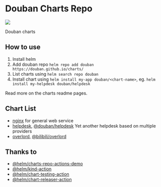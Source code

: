 # Douban Charts Repo

[![](https://github.com/douban/charts/workflows/Release%20Charts/badge.svg?branch=master)](https://github.com/douban/charts/actions)

Douban charts

## How to use
1. Install helm
2. Add douban repo `helm repo add douban https://douban.github.io/charts/`
3. List charts using `helm search repo douban`
4. Install chart using `helm install my-app douban/<chart-name>`, eg. `helm install my-helpdesk douban/helpdesk`

Read more on the charts readme pages.


## Chart List

* [nginx](https://github.com/douban/charts/charts/nginx) for general web service
* [helpdesk](https://github.com/douban/charts/charts/helpdesk), [@douban/helpdesk](https://github.com/douban/helpdesk) Yet another helpdesk based on multiple providers
* [overlord](https://github.com/douban/charts/charts/overlord), [@bilibili/overlord](https://github.com/bilibili/overlord)


## Thanks to 

* [@helm/charts-repo-actions-demo](https://github.com/helm/charts-repo-actions-demo)
* [@helm/kind-action](https://github.com/helm/kind-action)
* [@helm/chart-testing-action](https://github.com/helm/chart-testing-action)
* [@helm/chart-releaser-action](https://github.com/helm/chart-releaser-action)
